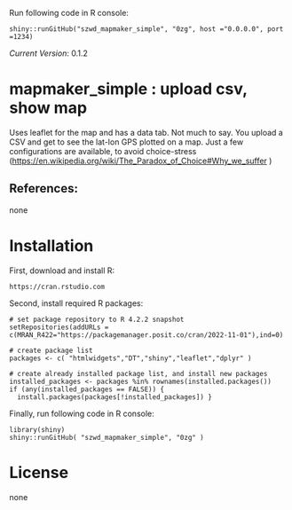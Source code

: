 Run following code in R console:

    shiny::runGitHub("szwd_mapmaker_simple", "0zg", host ="0.0.0.0", port =1234)

*Current Version*: 0.1.2

# mapmaker_simple : upload csv, show map

Uses leaflet for the map and has a data tab. 
Not much to say. You upload a CSV and get to see the lat-lon GPS plotted on a map.
Just a few configurations are available, to avoid choice-stress (https://en.wikipedia.org/wiki/The_Paradox_of_Choice#Why_we_suffer )

## References:

none

# Installation

First, download and install R:

    https://cran.rstudio.com

Second, install required R packages:

    # set package repository to R 4.2.2 snapshot
    setRepositories(addURLs = c(MRAN_R422="https://packagemanager.posit.co/cran/2022-11-01"),ind=0)
    
    # create package list
    packages <- c( "htmlwidgets","DT","shiny","leaflet","dplyr" )
    
    # create already installed package list, and install new packages
    installed_packages <- packages %in% rownames(installed.packages())
    if (any(installed_packages == FALSE)) {
      install.packages(packages[!installed_packages]) }


Finally, run following code in R console:

    library(shiny)
    shiny::runGitHub( "szwd_mapmaker_simple", "0zg" )


# License

none
